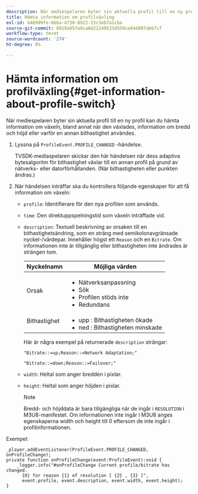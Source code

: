 ```yaml
---
description: När mediespelaren byter sin aktuella profil till en ny profil kan du hämta information om växeln, bland annat när den växlades, information om bredd och höjd eller varför en annan bithastighet användes.
title: Hämta information om profilväxling
exl-id: b46909fe-666a-4730-8922-15c3eb7a1cba
source-git-commit: 0019a95fa9ca6d21249533d559ce844897ab67cf
workflow-type: tm+mt
source-wordcount: '274'
ht-degree: 0%

---
```


# Hämta information om profilväxling{#get-information-about-profile-switch}

När mediespelaren byter sin aktuella profil till en ny profil kan du hämta information om växeln, bland annat när den växlades, information om bredd och höjd eller varför en annan bithastighet användes.

1. Lyssna på `ProfileEvent.PROFILE_CHANGED` -händelse.

   TVSDK-mediaspelaren skickar den här händelsen när dess adaptiva bytesalgoritm för bithastighet växlar till en annan profil på grund av nätverks- eller datorförhållanden. (När bithastigheten eller punkten ändras.)
1. När händelsen inträffar ska du kontrollera följande egenskaper för att få information om växeln:

   * `profile`: Identifierare för den nya profilen som används.
   * `time`: Den direktuppspelningstid som växeln inträffade vid.
   * `description`: Textuell beskrivning av orsaken till en bithastighetsändring, som en sträng med semikolonavgränsade nyckel-/värdepar. Innehåller högst ett `Reason` och en `Bitrate`. Om informationen inte är tillgänglig eller bithastigheten inte ändrades är strängen tom.

      <table id="table_E400FD9C57FF40CBAC14AF6847CD8301"> 
       <thead> 
         <tr> 
         <th colname="col1" class="entry"> Nyckelnamn </th> 
         <th colname="col2" class="entry"> Möjliga värden </th> 
         </tr> 
       </thead>
       <tbody> 
         <tr> 
         <td colname="col1"> <span class="codeph"> Orsak </span> </td> 
         <td colname="col2"> 
          <ul id="ul_37DDE3F297634ED6B47DF5D73F969369"> 
          <li id="li_E374B029E1AF40689D70A9D30E057C5B">Nätverksanpassning </li> 
          <li id="li_753862EEF1C9474EA8E20C89F5EF5D8D">Sök </li> 
          <li id="li_EC14923F92CF4D11A47928A8D2DE6D8B">Profilen stöds inte </li> 
          <li id="li_695AB4A89C9D4833AF6D8B6424FC912B">Redundans </li> 
          </ul> </td> 
         </tr> 
         <tr> 
         <td colname="col1"> <span class="codeph"> Bithastighet </span> </td> 
         <td colname="col2"> 
          <ul id="ul_1B49BD90A91147359712E1AFD8877E23"> 
          <li id="li_1C8E593C65D34742B14A8D0EAD43E0A9"> <span class="codeph"> upp </span>: Bithastigheten ökade </li> 
          <li id="li_B1A00E3985A849B6855E15CF70D79BB8"> <span class="codeph"> ned </span>: Bithastigheten minskade </li> 
          </ul> </td> 
         </tr> 
       </tbody> 
       </table>

      Här är några exempel på returnerade `description` strängar:

      ```
      "Bitrate::=up;Reason::=Network Adaptation;" 
      
      "Bitrate::=down;Reason::=Failover;"
      ```

   * `width`: Heltal som anger bredden i pixlar.
   * `height`: Heltal som anger höjden i pixlar.

      >[!NOTE]
      >
      >Bredd- och höjddata är bara tillgängliga när de ingår i `RESOLUTION` i M3U8-manifestet. Om informationen inte ingår i M3U8 anges egenskaperna width och height till 0 eftersom de inte ingår i profilinformationen.

<!--<a id="example_A713D420AE2E4E3CB7B78C6BC732BE90"></a>-->

Exempel:

```
_player.addEventListener(ProfileEvent.PROFILE_CHANGED, onProfileChange); 
private function onProfileChange(event:ProfileEvent):void { 
    _logger.info("#onProfileChange Current profile/bitrate has changed.  
      {0} for reason {1} of resolution [ {2} , {3} ]",  
      event.profile, event.description, event.width, event.height); 
}
```
